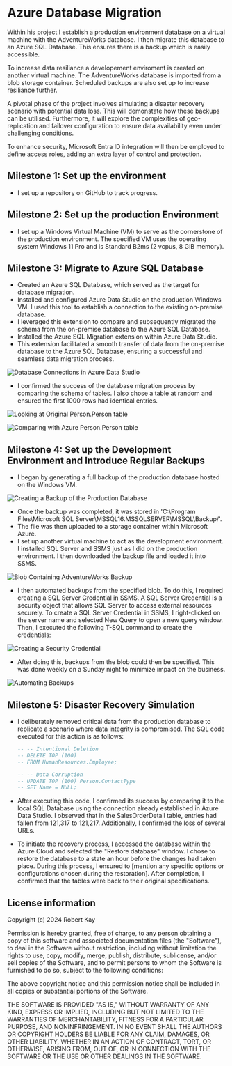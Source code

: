 # Azure Database Migration

Within his project I establish a production environment database on a virtual machine with the AdventureWorks database. I then migrate this database to an Azure SQL Database. This ensures there is a backup which is easily accessible.

To increase data resiliance a developement enviroment is created on another virtual machine. The AdventureWorks database is imported from a blob storage container. Scheduled backups are also set up to increase resiliance further. 

A pivotal phase of the project involves simulating a disaster recovery scenario with potential data loss. This will demonstate how these backups can be utilised. Furthermore, it will explore the complexities of geo-replication and failover configuration to ensure data availability even under challenging conditions.

To enhance security, Microsoft Entra ID integration will then be employed to define access roles, adding an extra layer of control and protection.

## Milestone 1: Set up the environment

- I set up a repository on GitHub to track progress.

## Milestone 2: Set up the production Environment

- I set up a Windows Virtual Machine (VM) to serve as the cornerstone of the production environment. The specified VM uses the operating system Windows 11 Pro and is Standard B2ms (2 vcpus, 8 GiB memory).

## Milestone 3: Migrate to Azure SQL Database

- Created an Azure SQL Database, which served as the target for database migration.
- Installed and configured Azure Data Studio on the production Windows VM. I used this tool to establish a connection to the existing on-premise database.
- I leveraged this extension to compare and subsequently migrated the schema from the on-premise database to the Azure SQL Database.
- Installed the Azure SQL Migration extension within Azure Data Studio.
- This extension facilitated a smooth transfer of data from the on-premise database to the Azure SQL Database, ensuring a successful and seamless data migration process.

![Database Connections in Azure Data Studio](./images/SSMS-Person-Top1000.png)

- I confirmed the success of the database migration process by comparing the schema of tables. I also chose a table at random and ensured the first 1000 rows had identical entries.

![Looking at Original Person.Person table](./images/SSMS-Person-Top1000.png)

![Comparing with Azure Person.Person table](./images/Azure-Person-Top1000.png)

## Milestone 4: Set up the Development Environment and Introduce Regular Backups

- I began by generating a full backup of the production database hosted on the Windows VM.

![Creating a Backup of the Production Database](./images/SSMS-Backup.png)

- Once the backup was completed, it was stored in 'C:\Program Files\Microsoft SQL Server\MSSQL16.MSSQLSERVER\MSSQL\Backup/'.
- The file was then uploaded to a storage container within Microsoft Azure.
- I set up another virtual machine to act as the development environment. I installed SQL Server and SSMS just as I did on the production environment. I then downloaded the backup file and loaded it into SSMS.

![Blob Containing AdventureWorks Backup](./images/Blob-backup.png)

- I then automated backups from the specified blob. To do this, I required creating a SQL Server Credential in SSMS. A SQL Server Credential is a security object that allows SQL Server to access external resources securely. To create a SQL Server Credential in SSMS, I right-clicked on the server name and selected New Query to open a new query window. Then, I executed the following T-SQL command to create the credentials:

![Creating a Security Credential](./images/Creating-security-credentials.png)

- After doing this, backups from the blob could then be specified. This was done weekly on a Sunday night to minimize impact on the business.

![Automating Backups](./images/Maintenance-plan.png)


## Milestone 5: Disaster Recovery Simulation

- I deliberately removed critical data from the production database to replicate a scenario where data integrity is compromised. The SQL code executed for this action is as follows:

  ```sql
  -- -- Intentional Deletion
  -- DELETE TOP (100)
  -- FROM HumanResources.Employee;

  -- -- Data Corruption
  -- UPDATE TOP (100) Person.ContactType
  -- SET Name = NULL;

- After executing this code, I confirmed its success by comparing it to the local SQL Database using the connection already established in Azure Data Studio. I observed that in the SalesOrderDetail table, entries had fallen from 121,317 to 121,217. Additionally, I confirmed the loss of several URLs.
- To initiate the recovery process, I accessed the database within the Azure Cloud and selected the "Restore database" window. I chose to restore the database to a state an hour before the changes had taken place. During this process, I ensured to [mention any specific options or configurations chosen during the restoration]. After completion, I confirmed that the tables were back to their original specifications.



## License information

Copyright (c) 2024 Robert Kay

Permission is hereby granted, free of charge, to any person obtaining a copy of this software and associated documentation files (the "Software"), to deal in the Software without restriction, including without limitation the rights to use, copy, modify, merge, publish, distribute, sublicense, and/or sell copies of the Software, and to permit persons to whom the Software is furnished to do so, subject to the following conditions:

The above copyright notice and this permission notice shall be included in all copies or substantial portions of the Software.

THE SOFTWARE IS PROVIDED "AS IS," WITHOUT WARRANTY OF ANY KIND, EXPRESS OR IMPLIED, INCLUDING BUT NOT LIMITED TO THE WARRANTIES OF MERCHANTABILITY, FITNESS FOR A PARTICULAR PURPOSE, AND NONINFRINGEMENT. IN NO EVENT SHALL THE AUTHORS OR COPYRIGHT HOLDERS BE LIABLE FOR ANY CLAIM, DAMAGES, OR OTHER LIABILITY, WHETHER IN AN ACTION OF CONTRACT, TORT, OR OTHERWISE, ARISING FROM, OUT OF, OR IN CONNECTION WITH THE SOFTWARE OR THE USE OR OTHER DEALINGS IN THE SOFTWARE.